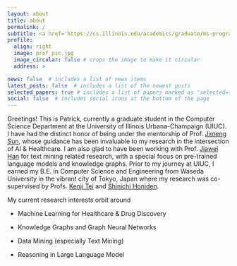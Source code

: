 ```yaml
---
layout: about
title: about
permalink: /
subtitle: <a href='https://cs.illinois.edu/academics/graduate/ms-program'>MSCS</a> @ <a href='https://cs.illinois.edu/'>UIUC</a>.
profile:
  align: right
  image: prof_pic.jpg
  image_circular: false # crops the image to make it circular
  address: >

news: false  # includes a list of news items
latest_posts: false  # includes a list of the newest posts
selected_papers: true # includes a list of papers marked as "selected={true}"
social: false  # includes social icons at the bottom of the page
---
```

Greetings! This is Patrick, currently a graduate student in the Computer Science Department at the University of Illinois Urbana-Champaign (UIUC). I have had the distinct honor of being under the mentorship of Prof. <a href='https://www.sunlab.org/'>Jimeng Sun</a>, whose guidance has been invaluable to my research in the intersection of AI & Healthcare. I am also glad to have been working with Prof. <a href='http://hanj.cs.illinois.edu/'>Jiawei Han</a> for text mining related research, with a special focus on pre-trained language models and knowledge graphs. Prior to my journey at UIUC, I earned my B.E. in Computer Science and Engineering from Waseda University in the vibrant city of Tokyo, Japan where my research was co-supervised by Profs. <a href='https://www.tei-lab.jp/en/professors/'>Kenji Tei</a> and <a href='https://www.nii.ac.jp/en/faculty/architecture/honiden_shinichi/'>Shinichi Honiden</a>.

My current research interests orbit around 

 * Machine Learning for Healthcare & Drug Discovery

 * Knowledge Graphs and Graph Neural Networks 

 * Data Mining (especially Text Mining)

 * Reasoning in Large Language Model

